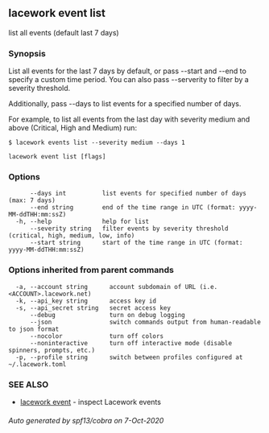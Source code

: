 ## lacework event list

list all events (default last 7 days)

### Synopsis

List all events for the last 7 days by default, or pass --start and --end to
specify a custom time period. You can also pass --serverity to filter by a
severity threshold.

Additionally, pass --days to list events for a specified number of days.

For example, to list all events from the last day with severity medium and above
(Critical, High and Medium) run:

    $ lacework events list --severity medium --days 1

```
lacework event list [flags]
```

### Options

```
      --days int          list events for specified number of days (max: 7 days)
      --end string        end of the time range in UTC (format: yyyy-MM-ddTHH:mm:ssZ)
  -h, --help              help for list
      --severity string   filter events by severity threshold (critical, high, medium, low, info)
      --start string      start of the time range in UTC (format: yyyy-MM-ddTHH:mm:ssZ)
```

### Options inherited from parent commands

```
  -a, --account string      account subdomain of URL (i.e. <ACCOUNT>.lacework.net)
  -k, --api_key string      access key id
  -s, --api_secret string   secret access key
      --debug               turn on debug logging
      --json                switch commands output from human-readable to json format
      --nocolor             turn off colors
      --noninteractive      turn off interactive mode (disable spinners, prompts, etc.)
  -p, --profile string      switch between profiles configured at ~/.lacework.toml
```

### SEE ALSO

* [lacework event](lacework_event.md)	 - inspect Lacework events

###### Auto generated by spf13/cobra on 7-Oct-2020
